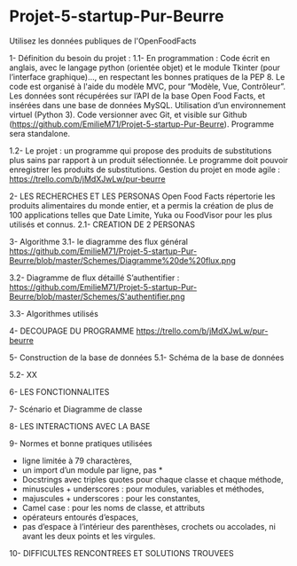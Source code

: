 # Projet-5-startup-Pur-Beurre
Utilisez les données publiques de l'OpenFoodFacts

1-	Définition du besoin du projet :
1.1-	En programmation : 
Code écrit en anglais, avec le langage python (orientée objet) et le module Tkinter (pour l’interface graphique)…, en respectant les bonnes pratiques de la PEP 8. Le code est organisé à l'aide du modèle MVC, pour “Modèle, Vue, Contrôleur”. Les données sont récupérées sur l’API de la base Open Food Facts, et insérées dans une base de données MySQL. Utilisation d’un environnement virtuel (Python 3). Code versionner avec Git, et visible sur Github (https://github.com/EmilieM71/Projet-5-startup-Pur-Beurre). Programme sera standalone.

1.2-	Le projet : 
un programme qui propose des produits de substitutions plus sains par rapport à un produit sélectionnée. Le programme doit pouvoir enregistrer les produits de substitutions.
Gestion du projet en mode agile : 
https://trello.com/b/jMdXJwLw/pur-beurre

2-	LES RECHERCHES ET LES PERSONAS
Open Food Facts répertorie les produits alimentaires du monde entier, et a permis la création de plus de 100 applications telles que Date Limite, Yuka ou FoodVisor pour les plus utilisés et connus.
2.1- CREATION DE 2 PERSONAS

3-	Algorithme
3.1-	le diagramme des flux général
https://github.com/EmilieM71/Projet-5-startup-Pur-Beurre/blob/master/Schemes/Diagramme%20de%20flux.png

3.2-	Diagramme de flux détaillé
S’authentifier : 
https://github.com/EmilieM71/Projet-5-startup-Pur-Beurre/blob/master/Schemes/S'authentifier.png

3.3-	Algorithmes utilisés

4-	DECOUPAGE DU PROGRAMME 
https://trello.com/b/jMdXJwLw/pur-beurre

5-	Construction de la base de données
5.1-	Schéma de la base de données

5.2-	XX 

6-	LES FONCTIONNALITES

7-	Scénario et Diagramme de classe 

8-	LES INTERACTIONS AVEC LA BASE


9-	Normes et bonne pratiques utilisées
-	ligne limitée à 79 charactères,
-	un import d’un module par ligne, pas *
-	Docstrings avec triples quotes pour chaque classe et chaque méthode,
-	minuscules + underscores : pour modules, variables et méthodes,
-	majuscules + underscores : pour les constantes,
-	Camel case : pour les noms de classe, et attributs
-	opérateurs entourés d’espaces,
-	pas d’espace à l’intérieur des parenthèses, crochets ou accolades, ni avant les deux points et les virgules.

10-	DIFFICULTES RENCONTREES ET SOLUTIONS TROUVEES


